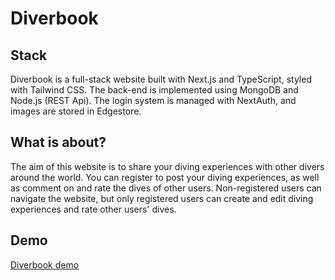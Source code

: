 # Diverbook

## Stack

Diverbook is a full-stack website built with Next.js and TypeScript, styled with Tailwind CSS. The back-end is implemented using MongoDB and Node.js (REST Api). The login system is managed with NextAuth, and images are stored in Edgestore.

## What is about?

The aim of this website is to share your diving experiences with other divers around the world. You can register to post your diving experiences, as well as comment on and rate the dives of other users. Non-registered users can navigate the website, but only registered users can create and edit diving experiences and rate other users' dives.

## Demo

[Diverbook demo](https://diverbook.vercel.app/)
